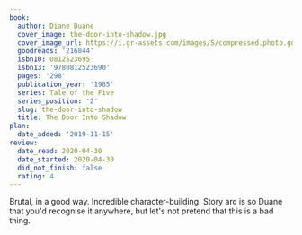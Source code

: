 ```yaml
---
book:
  author: Diane Duane
  cover_image: the-door-into-shadow.jpg
  cover_image_url: https://i.gr-assets.com/images/S/compressed.photo.goodreads.com/books/1254906233l/216844.jpg
  goodreads: '216844'
  isbn10: 0812523695
  isbn13: '9780812523690'
  pages: '298'
  publication_year: '1985'
  series: Tale of the Five
  series_position: '2'
  slug: the-door-into-shadow
  title: The Door Into Shadow
plan:
  date_added: '2019-11-15'
review:
  date_read: 2020-04-30
  date_started: 2020-04-30
  did_not_finish: false
  rating: 4
---
```


Brutal, in a good way. Incredible character-building. Story arc is so Duane that you'd recognise it anywhere, but let's not pretend that this is a bad thing.
